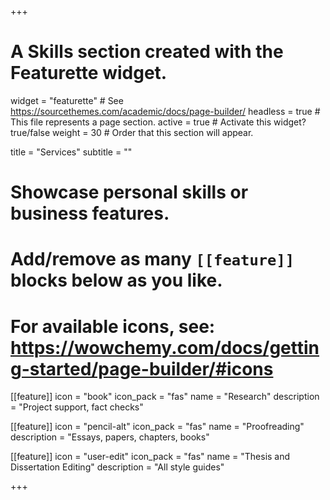 +++
# A Skills section created with the Featurette widget.
widget = "featurette"  # See https://sourcethemes.com/academic/docs/page-builder/
headless = true  # This file represents a page section.
active = true  # Activate this widget? true/false
weight = 30  # Order that this section will appear.

title = "Services"
subtitle = ""

# Showcase personal skills or business features.
# 
# Add/remove as many `[[feature]]` blocks below as you like.
# 
# For available icons, see: https://wowchemy.com/docs/getting-started/page-builder/#icons

[[feature]]
  icon = "book"
  icon_pack = "fas"
  name = "Research"
  description = "Project support, fact checks"
  
[[feature]]
  icon = "pencil-alt"
  icon_pack = "fas"
  name = "Proofreading"
  description = "Essays, papers, chapters, books"  
  
[[feature]]
  icon = "user-edit"
  icon_pack = "fas"
  name = "Thesis and Dissertation Editing"
  description = "All style guides"

+++
